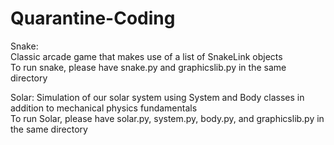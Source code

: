 # Quarantine-Coding

Snake:  
Classic arcade game that makes use of a list of SnakeLink objects  
To run snake, please have snake.py and graphicslib.py in the same directory

Solar:
Simulation of our solar system using System and Body classes in addition to mechanical physics fundamentals  
To run Solar, please have solar.py, system.py, body.py, and graphicslib.py in the same directory
